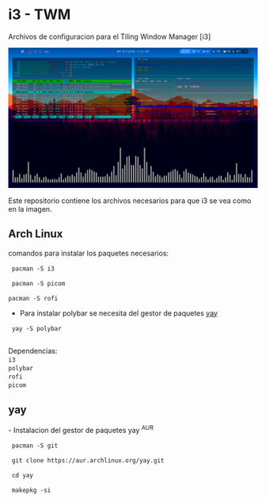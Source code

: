 # i3 - TWM

Archivos de configuracion para el Tiling Window Manager [i3]

<!-- img -->
<img src="img.png">

Este repositorio contiene los archivos necesarios para que i3 se vea como en la imagen.

## Arch Linux
comandos para instalar los paquetes necesarios:
```
 pacman -S i3
```
```
 pacman -S picom
```
```
pacman -S rofi
```
- Para instalar polybar se necesita del gestor de paquetes <a href="#yay">yay<a>
```
 yay -S polybar
```

##

Dependencias: <br> 
`
i3
` <br> 
`
polybar
` <br>
`
rofi
` <br>
`
picom
` <br>

  
  
<h2 id="yay">yay</h2>
- Instalacion del gestor de paquetes yay <sup>AUR</sup> 
 
```
 pacman -S git
```
```
 git clone https://aur.archlinux.org/yay.git
```
```
 cd yay  
```
```
 makepkg -si  
```

  
